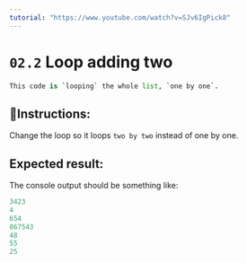 ```yaml
---
tutorial: "https://www.youtube.com/watch?v=SJv6IgPick8"
---
```


# `02.2` Loop adding two

```py
This code is `looping` the whole list, `one by one`.
```

## 📝Instructions:

Change the loop so it loops `two by two` instead of one by one.

## Expected result:

The console output should be something like:
```js
3423
4
654
867543
48
55
25
```
